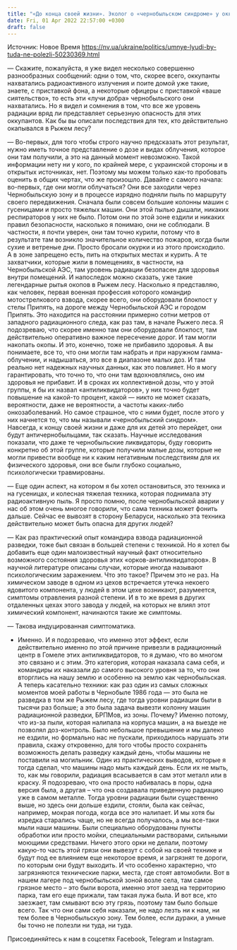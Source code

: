 ```yaml
---
title: "«До конца своей жизни». Эколог о «чернобыльском синдроме» у оккупантов после пребывания в Зоне отчуждения — интервью"
date: Fri, 01 Apr 2022 22:57:00 +0300
draft: false
---
```

Источник: Новое Время https://nv.ua/ukraine/politics/umnye-lyudi-by-tuda-ne-polezli-50230369.html


— Скажите, пожалуйста, я уже видел несколько совершенно разнообразных сообщений: одни о том, что, скорее всего, оккупанты нахватались радиоактивного излучения и поите домой уже такие, знаете, с приставкой фона, а некоторые офицеры с приставкой «ваше сиятельство», то есть эти «лучи добра» чернобыльского они нахватались. Но я видел и сомнения в том, что все же уровень радиации вряд ли представляет серьезную опасность для этих оккупантов. Как бы вы описали последствия для тех, кто действительно окапывался в Рыжем лесу?

— Во-первых, для того чтобы строго научно предсказать этот результат, нужно иметь точное представление о дозе и видах облучения, которое они там получили, а это на данный момент невозможно. Такой информации нету ни у кого, по крайней мере, с украинской стороны и в открытых источниках, нет. Поэтому мы можем только как-то пробовать оценить в общих чертах, что же произошло. Давайте с самого начала: во-первых, где они могли облучаться? Они все заходили через Чернобыльскую зону и в процессе изрядно подняли пыль по маршруту своего передвижения. Сначала были совсем большие колонны машин с гусеницами и просто тяжелых машин. Они этой пылью дышали, никаких респираторов у них не было. Потом они по этой зоне ездили и никаких правил безопасности, насколько я понимаю, они не соблюдали. В частности, я почти уверен, они там точно курили, потому что в результате там возникло значительное количество пожаров, когда были сухие и ветреные дни. Просто бросали окурки и из этого происходило. А в зоне запрещено есть, пить на открытых местах и курить. А те захватчики, которые жили в помещениях, в частности, на Чернобыльской АЭС, там уровень радиации безопасен для здоровья внутри помещений. И напоследок можно сказать, уже такие легендарные рытья окопов в Рыжем лесу. Насколько я представляю, как человек, первая военная профессия которого командир мотострелкового взвода, скорее всего, они оборудовали блокпост у стелы Припять, на дороге между Чернобыльской АЭС и городом Припять. Это находится на расстоянии примерно сотни метров от западного радиационного следа, как раз там, в начале Рыжего леса. Я подозреваю, что скорее именно там они оборудовали блокпост, там действительно оперативно важное пересечение дорог. И там могли накопать окопы. И это, конечно, тоже не прибавило здоровья. А вы понимаете, все то, что они могли там набрать и при наружном гамма-облучении, и надышаться, это все в диапазоне малых доз. И там реально нет надежных научных данных, как это повлияет. Но я могу гарантировать, что точно то, что они там вдохновлялись, оно им здоровья не прибавит. И в сроках их коллективной дозы, что у этой группы, я бы их назвал «антиликвидаторов», у них точно будет повышение на какой-то процент, какой — никто не может сказать, вероятности, даже не вероятности, а частоты каких-либо онкозаболеваний. Но самое страшное, что с ними будет, после этого у них начнется то, что мы называли «чернобыльский синдром». Навсегда, к концу своей жизни и даже для их детей это перейдет, они будут античернобыльцами, так сказать. Научные исследования показали, что даже те чернобыльские ликвидаторы, буду говорить конкретно об этой группе, которые получили малые дозы, которые не могли привести вообще ни к каким негативным последствиям для их физического здоровья, они все были глубоко социально, психологически травмированы.

— Еще один аспект, на котором я бы хотел остановиться, это техника и на гусеницах, и колесная тяжелая техника, которая поднимала эту радиоактивную пыль. Я просто помню, после чернобыльской аварии у нас об этом очень многое говорили, что сама техника может фонить дальше. Сейчас ее вывозят в сторону Беларуси, насколько эта техника действительно может быть опасна для других людей?

— Как раз практический опыт командира взвода радиационной разведки, тоже был связан в большей степени с техникой. Но я хотел бы добавить еще один малоизвестный научный факт относительно возможного состояния здоровья этих «орков-антиликвидаторов». В научной литературе описаны случаи, которые иногда называют психологическим заражением. Что это такое? Причем это не раз. На химическом заводе в одном из цехов встречается утечка некоего ядовитого компонента, у людей в этом цехе возникают, разумеется, симптомы отравления разной степени. И в то же время в других отдаленных цехах этого завода у людей, на которых не влиял этот химический компонент, начинаются такие же симптомы.

— Такова индуцированная симптоматика.

- Именно. И я подозреваю, что именно этот эффект, если действительно именно по этой причине привезли в радиационный центр в Гомеле этих антиликвидаторов, то я думаю, что во многом это связано и с этим. Это категория, которая наказала сама себя, и командиры их наказали до самого высокого уровня за то, что они вторглись на нашу землю и особенно на землю как чернобыльская. А теперь касательно техники: как раз один из самых сложных моментов моей работы в Чернобыле 1986 года — это была не разведка в том же Рыжем лесу, где тогда уровни радиации были в тысячи раз больше; а это была задача вывезти колонну машин радиационной разведки, БРПМов, из зоны. Почему? Именно потому, что из-за пыли, которая налипала на корпуса машин, а на выезде не позволял доз-контроль. Было небольшое превышение и мы далеко не ездили, но формально нас не пускали, приходилось нарушать эти правила, скажу откровенно, для того чтобы просто сохранять возможность делать разведку каждый день, чтобы машины не поставили на могильник. Один из практических выводов, которые я тогда сделал, что машины надо мыть каждый день. Если их не мыть, то, как мы говорили, радиация всасывается в сам этот металл или в краску. Я подозреваю, что она просто набивалась в поры, одна версия была, а другая – что она создавала приведенную радиацию уже в самом металле. Тогда уровни радиации были существенно выше, но здесь они дольше ездили, стояли, была как сейчас, например, мокрая погода, когда все это налипает. И мы хотя бы изредка старались чаще, но не всегда получалось, а мы все-таки мыли наши машины. Были специально оборудованы пункты обработки или просто мойки, специальными растворами, сильными моющими средствами. Ничего этого орки не делали, поэтому какую-то часть этой грязи они вывезут с собой на своей технике и будут под ее влиянием еще некоторое время, и загрязнят те дороги, по которым они будут выходить. И что особенно характерно, что загрязняются технические парки, места, где стоят автомобили. Вот в нашем лагере под чернобыльской зоной возле села, там самое грязное место – это были ворота, именно этот заезд на территорию парка, там его еще прижали, там такая лужа была. И вот все, кто заезжает, там смывают всю эту грязь, поэтому там было больше всего. Так что они сами себя наказали, не надо лезть ни к нам, ни тем более в Чернобыльскую зону. Тем более, если дураки, а умные бы точно не полезли ни туда, ни туда.

Присоединяйтесь к нам в соцсетях Facebook, Telegram и Instagram.
